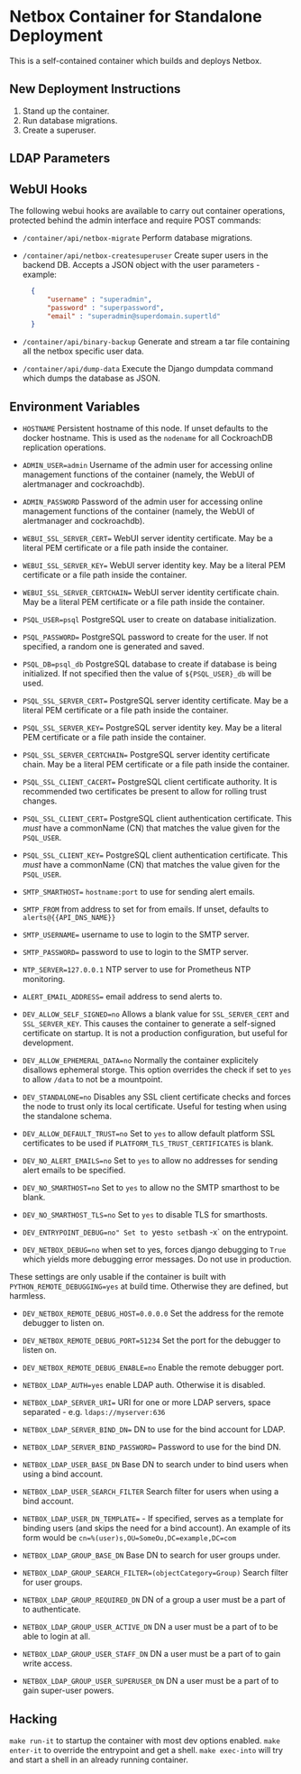 # Netbox Container for Standalone Deployment

This is a self-contained container which builds and deploys Netbox.

## New Deployment Instructions

1. Stand up the container.
1. Run database migrations.
1. Create a superuser.

## LDAP Parameters

## WebUI Hooks

The following webui hooks are available to carry out container operations,
protected behind the admin interface and require POST commands:

* `/container/api/netbox-migrate`
  Perform database migrations.

* `/container/api/netbox-createsuperuser`
  Create super users in the backend DB. Accepts a JSON object with the user
  parameters - example:
  ```json
    {
	    "username" : "superadmin",
	    "password" : "superpassword",
	    "email" : "superadmin@superdomain.supertld"
    }
  ```
  
* `/container/api/binary-backup`
  Generate and stream a tar file containing all the netbox specific user data.
  
* `/container/api/dump-data`
  Execute the Django dumpdata command which dumps the database as JSON.

## Environment Variables

* `HOSTNAME`
  Persistent hostname of this node. If unset defaults to the docker hostname.
  This is used as the `nodename` for all CockroachDB replication operations.

* `ADMIN_USER=admin`
  Username of the admin user for accessing online management functions of the
  container (namely, the WebUI of alertmanager and cockroachdb).

* `ADMIN_PASSWORD`
  Password of the admin user for accessing online management functions of the
  container (namely, the WebUI of alertmanager and cockroachdb).

* `WEBUI_SSL_SERVER_CERT=`
  WebUI server identity certificate. May be a literal PEM certificate or a file path
  inside the container.
* `WEBUI_SSL_SERVER_KEY=`
  WebUI server identity key. May be a literal PEM certificate or a file path
  inside the container.
* `WEBUI_SSL_SERVER_CERTCHAIN=`
  WebUI server identity certificate chain. May be a literal PEM certificate or a file path
  inside the container.

* `PSQL_USER=psql`
  PostgreSQL user to create on database initialization.

* `PSQL_PASSWORD=`
  PostgreSQL password to create for the user. If not specified, a random one is
  generated and saved.
  
* `PSQL_DB=psql_db`
  PostgreSQL database to create if database is being initialized. If not specified
  then the value of `${PSQL_USER}_db` will be used.

* `PSQL_SSL_SERVER_CERT=`
  PostgreSQL server identity certificate. May be a literal PEM certificate or a file path
  inside the container.
* `PSQL_SSL_SERVER_KEY=`
  PostgreSQL server identity key. May be a literal PEM certificate or a file path
  inside the container.
* `PSQL_SSL_SERVER_CERTCHAIN=`
  PostgreSQL server identity certificate chain. May be a literal PEM certificate or a file path
  inside the container.
* `PSQL_SSL_CLIENT_CACERT=`
  PostgreSQL client certificate authority. It is recommended two certificates
  be present to allow for rolling trust changes.
* `PSQL_SSL_CLIENT_CERT=`
  PostgreSQL client authentication certificate. This *must* have a commonName 
  (CN) that matches the value given for the `PSQL_USER`.
* `PSQL_SSL_CLIENT_KEY=`
  PostgreSQL client authentication certificate. This *must* have a commonName 
  (CN) that matches the value given for the `PSQL_USER`.

* `SMTP_SMARTHOST=`
  `hostname:port` to use for sending alert emails.
* `SMTP_FROM`
  from address to set for from emails. If unset, defaults to `alerts@{{API_DNS_NAME}}`
* `SMTP_USERNAME=`
  username to use to login to the SMTP server.
* `SMTP_PASSWORD=`
  password to use to login to the SMTP server.
  
  
* `NTP_SERVER=127.0.0.1`
  NTP server to use for Prometheus NTP monitoring.
* `ALERT_EMAIL_ADDRESS=`
  email address to send alerts to.
  
  
* `DEV_ALLOW_SELF_SIGNED=no`
  Allows a blank value for `SSL_SERVER_CERT` and `SSL_SERVER_KEY`. This causes
  the container to generate a self-signed certificate on startup. It is not a
  production configuration, but useful for development.
* `DEV_ALLOW_EPHEMERAL_DATA=no`
  Normally the container explicitely disallows ephemeral storge. This option
  overrides the check if set to `yes` to allow `/data` to not be a mountpoint.
* `DEV_STANDALONE=no`
  Disables any SSL client certificate checks and forces the node to trust only
  its local certificate. Useful for testing when using the standalone schema.
* `DEV_ALLOW_DEFAULT_TRUST=no`
  Set to `yes` to allow default platform SSL certificates to be used if
  `PLATFORM_TLS_TRUST_CERTIFICATES` is blank.
* `DEV_NO_ALERT_EMAILS=no`
  Set to `yes` to allow no addresses for sending alert emails to be specified.
* `DEV_NO_SMARTHOST=no`
  Set to `yes` to allow no the SMTP smarthost to be blank.
* `DEV_NO_SMARTHOST_TLS=no`
  Set to `yes` to disable TLS for smarthosts.
* `DEV_ENTRYPOINT_DEBUG=no"
  Set to `yes` to set `bash -x` on the entrypoint. 

* `DEV_NETBOX_DEBUG=no` when set to yes, forces django debugging to `True` which
  yields more debugging error messages. Do not use in production.

These settings are only usable if the container is built with `PYTHON_REMOTE_DEBUGGING=yes`
at build time. Otherwise they are defined, but harmless.

* `DEV_NETBOX_REMOTE_DEBUG_HOST=0.0.0.0` Set the address for the remote debugger to listen on.
* `DEV_NETBOX_REMOTE_DEBUG_PORT=51234` Set the port for the debugger to listen on.
* `DEV_NETBOX_REMOTE_DEBUG_ENABLE=no` Enable the remote debugger port.

* `NETBOX_LDAP_AUTH=yes`
  enable LDAP auth. Otherwise it is disabled.

* `NETBOX_LDAP_SERVER_URI=`
  URI for one or more LDAP servers, space separated - e.g. `ldaps://myserver:636`

* `NETBOX_LDAP_SERVER_BIND_DN=`
  DN to use for the bind account for LDAP.

* `NETBOX_LDAP_SERVER_BIND_PASSWORD=`
  Password to use for the bind DN.

* `NETBOX_LDAP_USER_BASE_DN`
  Base DN to search under to bind users when using a bind account.

* `NETBOX_LDAP_USER_SEARCH_FILTER`
  Search filter for users when using a bind account.

* `NETBOX_LDAP_USER_DN_TEMPLATE=` - If specified, serves as a template for 
  binding users (and skips the need for a bind account). An example of its
  form would be `cn=%(user)s,OU=SomeOu,DC=example,DC=com`
  
* `NETBOX_LDAP_GROUP_BASE_DN`
  Base DN to search for user groups under.

* `NETBOX_LDAP_GROUP_SEARCH_FILTER=(objectCategory=Group)`
  Search filter for user groups.

* `NETBOX_LDAP_GROUP_REQUIRED_DN`
  DN of a group a user must be a part of to authenticate.

* `NETBOX_LDAP_GROUP_USER_ACTIVE_DN`
  DN a user must be a part of to be able to login at all.

* `NETBOX_LDAP_GROUP_USER_STAFF_DN`
  DN a user must be a part of to gain write access.

* `NETBOX_LDAP_GROUP_USER_SUPERUSER_DN`
  DN a user must be a part of to gain super-user powers.

## Hacking

`make run-it` to startup the container with most dev options enabled.
`make enter-it` to override the entrypoint and get a shell.
`make exec-into` will try and start a shell in an already running container.
